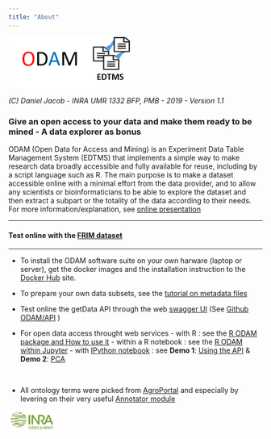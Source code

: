 ```yaml
--- 
title: "About" 
--- 
```


![](odam-logo.png)

_(C) Daniel Jacob - INRA UMR 1332 BFP, PMB - 2019 - Version 1.1_

### Give an open access to your data and make them ready to be mined - A data explorer as bonus

ODAM (Open Data for Access and Mining) is an Experiment Data Table Management System (EDTMS) that implements a simple way to make research data broadly accessible and fully available for reuse, including by a script language such as R. The main purpose is to make a dataset accessible online with a minimal effort from the data provider, and to allow any scientists or bioinformaticians to be able to explore the dataset and then extract a subpart or the totality of the data according to their needs. For more information/explanation, see <a href="http://fr.slideshare.net/danieljacob771282/odam-open-data-access-and-mining" target="_blank">online presentation</a>

----
#### Test online with the <a href="?ds=frim1">FRIM dataset</a>
----

* To install the ODAM software suite on your own harware (laptop or server), get the docker images and the installation instruction to the <a href="https://hub.docker.com/r/odam/getdata/" target="_blank">Docker Hub</a> site.

* To prepare your own data subsets, see the <a href="https://github.com/INRA/ODAM/blob/master/doc/tutorial_on_metadata_files.pdf" target="_blank">tutorial on metadata files</a>

* Test online the getData API through the web <a href="http://pmb-bordeaux.fr/odamsw/" target="_blank">swagger UI</a> (See <a href="https://github.com/INRA/ODAM/tree/master/API" target="_blank">Github ODAM/API</a> )

* For open data access throught web services 
      - with R : see  the <a href="Rodam.html" target="_blank">R ODAM package and How to use it</a>
      - within a R notebook : see  the <a href="Rodam_notebook.html" target="_blank">R ODAM within Jupyter</a>
      - with <a href="https://ipython.org/" target="_blank">IPython notebook</a> : see **Demo 1**: <a href="PyODAM_api_demo.html" target="_blank">Using the API</a> & **Demo 2**: <a href="PyODAM_api_PCA.html" target="_blank">PCA</a>

<br>

* All ontology terms were picked from <a href="http://agroportal.lirmm.fr/"  target="_blank">AgroPortal</a> and especially by levering on their very useful <a href="http://agroportal.lirmm.fr/annotator" target="_blank">Annotator module


[ ![Inra](inra_logo.png)](http://www.bordeaux-aquitaine.inra.fr/en)
